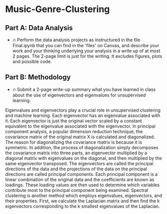 # Music-Genre-Clustering

## Part A: Data Analysis

 - :fire: Perform the data analysis projects as instructured in the file Final.ipynb that you can find in the 'files' on Canvas, and describe your work and your thinking underlying your analysis in a write up of at most 2 pages. The 2-page limit is just for the writing. It excludes figures, plots and possible code.
 
## Part B: Methodology

-  :fire: Submit a 2-page write-up summary what you have learned in class about the use of eigenvectors and eigenvalues for unsupervised learning.

Eigenvalues and eigenvectors play a crucial role in unsupervised clustering and machine learning. Each eigenvector has an eigenvalue associated with it. Each eigenvector is just the original vector scaled by a constant equivalent to the eigenvalue associated with the eigenvector. In principal component analysis, a popular dimension reduction technique, the covariance matrix of the original matrix X is calculated and diagonalized. The reason for diagonalizing the covariance matrix is because it is symmetric. In addition, the process of diagonalization simply decomposes the covariance matrix into three parts, an eigenvector multiplied by a diagonal matrix with eigenvalues on the diagonal, and then multiplied by the same eigenvector transposed. The eigenvectors are called the principal directions of the data and the projections of the data on the principal directions are called principal components. Each principal component is a linear combination of the original data and the coefficients are known as loadings. These loading values are then used to determine which variables contribute most to the principal component being examined.
	Spectral clustering is another method which employs eigenvalues, eigenvectors, and their properties. First, we calculate the Laplacian matrix and then find the k eigenvectors corresponding to the k smallest eigenvalues of the Laplacian. 

